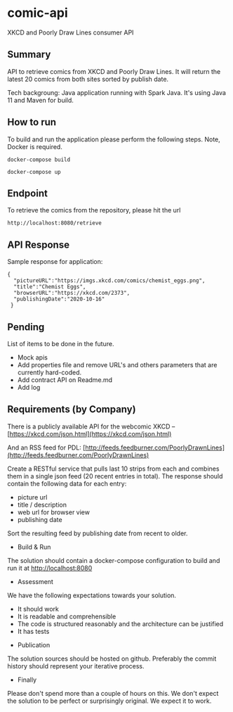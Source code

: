 # comic-api
XKCD and Poorly Draw Lines consumer API 

## Summary

API to retrieve comics from XKCD and Poorly Draw Lines. It will return the latest 20 comics from both sites sorted by publish date.

Tech backgroung: Java application running with Spark Java. It's using Java 11 and Maven for build.

## How to run

To build and run the application please perform the following steps. Note, Docker is required.

```shell script
docker-compose build
```

```shell script
docker-compose up
```

## Endpoint

To retrieve the comics from the repository, please hit the url
```
http://localhost:8080/retrieve
```

## API Response
Sample response for application:

```
{
  "pictureURL":"https://imgs.xkcd.com/comics/chemist_eggs.png",
  "title":"Chemist Eggs",
  "browserURL":"https://xkcd.com/2373",
  "publishingDate":"2020-10-16"
 }
```


## Pending

List of items to be done in the future.

* Mock apis
* Add properties file and remove URL's and others parameters that are currently hard-coded.
* Add contract API on Readme.md
* Add log


## Requirements (by Company)

There is a publicly available API for the webcomic XKCD – [https://xkcd.com/json.html](https://xkcd.com/json.html)

And an RSS feed for PDL: [http://feeds.feedburner.com/PoorlyDrawnLines](http://feeds.feedburner.com/PoorlyDrawnLines)

Create a RESTful service that pulls last 10 strips from each and combines them in a single json feed (20 recent entries in total). The response should contain the following data for each entry:

- picture url
- title / description
- web url for browser view
- publishing date

Sort the resulting feed by publishing date from recent to older.

* Build & Run

The solution should contain a docker-compose configuration to build and run it at [http://localhost:8080](http://localhost:8080) 

* Assessment

We have the following expectations towards your solution.

- It should work
- It is readable and comprehensible
- The code is structured reasonably and the architecture can be justified
- It has tests


* Publication

The solution sources should be hosted on github. Preferably the commit history should represent your iterative process.

* Finally

Please don't spend more than a couple of hours on this. We don't expect the solution to be perfect or surprisingly original. We expect it to work.



